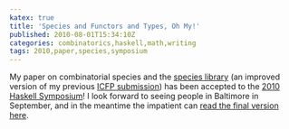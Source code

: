 ```yaml
---
katex: true
title: 'Species and Functors and Types, Oh My!'
published: 2010-08-01T15:34:10Z
categories: combinatorics,haskell,math,writing
tags: 2010,paper,species,symposium
---
```


My paper on combinatorial species and the <a href="http://hackage.haskell.org/package/species">species library</a> (an improved version of my previous <a href="http://byorgey.wordpress.com/2010/04/07/functional-pearl-on-combinatorial-species/">ICFP submission</a>) has been accepted to the <a href="http://www.haskell.org/haskell-symposium/2010/">2010 Haskell Symposium</a>!  I look forward to seeing people in Baltimore in September, and in the meantime the impatient can <a href="http://www.cis.upenn.edu/~byorgey/papers/species-pearl.pdf">read the final version here</a>.  

